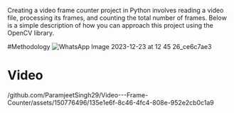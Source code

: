 Creating a video frame counter project in Python involves reading a video file, processing its frames, and counting the total number of frames. Below is a simple description of how you can approach this project using the OpenCV library.

#Methodology
![WhatsApp Image 2023-12-23 at 12 45 26_ce6c7ae3](https://github.com/ParamjeetSingh29/Video---Frame-Counter/assets/150776496/0a91d53f-6cfa-4f26-866f-a00b52c590e3)

# Video
/github.com/ParamjeetSingh29/Video---Frame-Counter/assets/150776496/135e1e6f-8c46-4fc4-808e-952e2cb0c1a9

